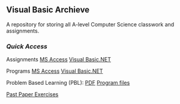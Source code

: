 ## Visual Basic Archieve

A repository for storing all A-level Computer Science classwork and assignments.

### ***Quick Access***

Assignments 
[MS Access](https://github.com/MuhammadAbbas010/A-Levels_Archive/tree/main/Assignment/Access)
[Visual Basic.NET](https://github.com/MuhammadAbbas010/A-Levels_Archive/tree/main/Assignment/Visual%20Basic)

Programs
[MS Access](https://github.com/MuhammadAbbas010/A-Levels_Archive/tree/main/Programs/Microsoft%20Access)
[Visual Basic.NET](https://github.com/MuhammadAbbas010/A-Levels_Archive/tree/main/Programs/Visual%20Basic)

Problem Based Learning (PBL):
[PDF](https://github.com/MuhammadAbbas010/A-Levels_Archive/tree/main/Problem%20Based%20Lessons/Program%20Based%20Learning%20-%20Files)
[Program files](https://github.com/MuhammadAbbas010/A-Levels_Archive/tree/main/Problem%20Based%20Lessons/%CE%A9%20Program%20Based%20Learning%20-%20Programs)

[Past Paper Exercises](https://github.com/MuhammadAbbas010/A-Levels_Archive/tree/main/Past%20Paper%20Programs)

